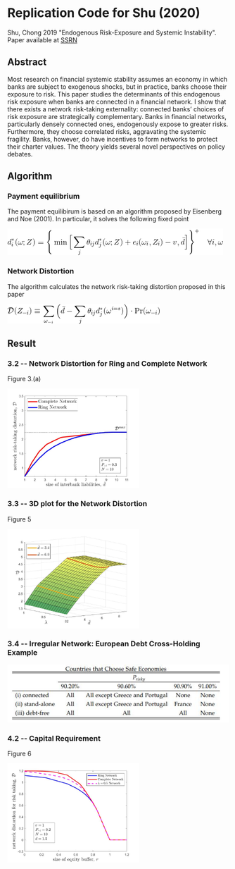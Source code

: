 # Replication Code for Shu (2020)
Shu, Chong 2019 "Endogenous Risk-Exposure and Systemic Instability". Paper available at <a href ='https://papers.ssrn.com/sol3/papers.cfm?abstract_id=3076076'> SSRN </a>

## Abstract
Most research on financial systemic stability assumes an economy in which banks are subject to exogenous shocks, but in practice, banks choose their exposure to risk. This paper studies the determinants of this endogenous risk exposure when banks are connected in a financial network. I show that there exists a network risk-taking externality: connected banks’ choices of risk exposure are strategically complementary. Banks in financial networks, particularly densely connected ones, endogenously expose to greater risks. Furthermore, they choose correlated risks, aggravating the systemic fragility. Banks, however, do have incentives to form networks to protect their charter values. The theory yields several novel perspectives on policy debates.

## Algorithm 

### Payment equilibrium
The payment equilibirum is based on an algorithm proposed by Eisenberg and Noe (2001). In particular, it solves the following fixed point

<img src="latex/1.gif" >

### Network Distortion
The algorithm calculates the network risk-taking distortion proposed in this paper

<img src="latex/2.gif" >

## Result

### 3.2 -- Network Distortion for Ring and Complete Network
	
Figure 3.(a)
	
<img src="figure/CompleteVSRing.jpg" width="300" /> 
	
### 3.3 -- 3D plot for the Network Distortion 

Figure 5
	
<img src="figure/3d.jpg" width="300" /> 	


### 3.4 -- Irregular Network: European Debt Cross-Holding Example

<img src="figure/eu.JPG" width="600" /> 	


	
### 4.2 -- Capital Requirement
	
Figure 6

<img src="figure/equity.jpg" width="300" /> 

	
	
	
	
	
	
	
	
	